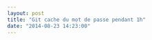 ```yaml
---
layout: post
title: "Git cache du mot de passe pendant 1h"
date: "2014-08-23 14:23:00"
---
```

<script src="https://pastebin.com/embed_js/fr89ag5w"></script>
